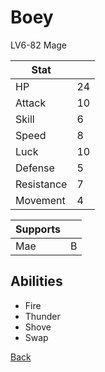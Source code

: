 # Boey

LV6-82 Mage

| Stat       | <!-- --> |
| ---------- | -------- |
| HP         | 24       |
| Attack     | 10       |
| Skill      | 6        |
| Speed      | 8        |
| Luck       | 10       |
| Defense    | 5        |
| Resistance | 7        |
| Movement   | 4        |

| Supports | <!-- --> |
| -------- | -------- |
| Mae      | B        |

## Abilities

- Fire
- Thunder
- Shove
- Swap

[Back](../README.md)
